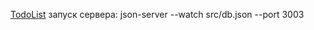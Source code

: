 [TodoList](https://alextol-kin.github.io/ToDoList_JSON_Server/)
запуск сервера: json-server --watch src/db.json --port 3003
